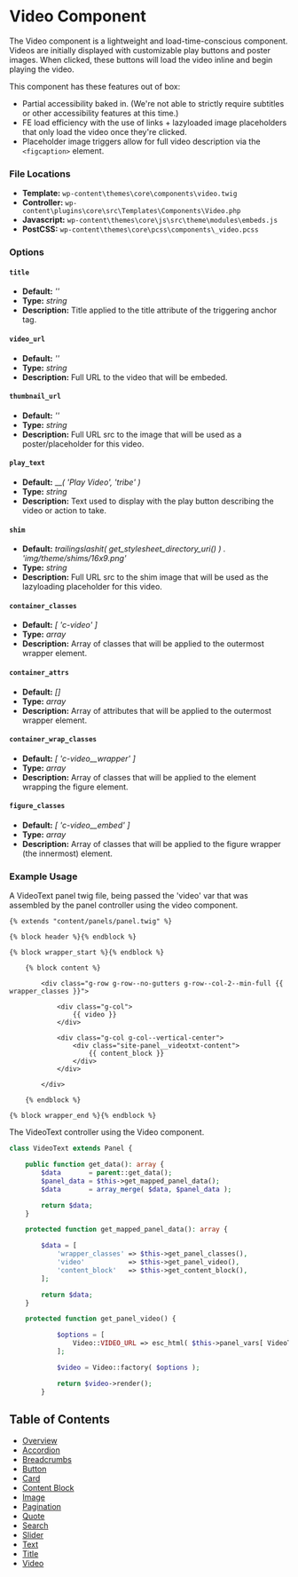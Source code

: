 # Video Component

The Video component is a lightweight and load-time-conscious component. Videos are initially displayed with customizable play buttons and poster images. When clicked, these buttons will load the video inline and begin playing the video.

This component has these features out of box:  

* Partial accessibility baked in. (We're not able to strictly require subtitles or other accessibility features at this time.)
* FE load efficiency with the use of links + lazyloaded image placeholders that only load the video once they're clicked.
* Placeholder image triggers allow for full video description via the `<figcaption>` element.

### File Locations

* **Template:** `wp-content\themes\core\components\video.twig`
* **Controller:** `wp-content\plugins\core\src\Templates\Components\Video.php`
* **Javascript:** `wp-content\themes\core\js\src\theme\modules\embeds.js`
* **PostCSS:** `wp-content\themes\core\pcss\components\_video.pcss`

### Options

#### `title`
* **Default:** _''_
* **Type:** _string_
* **Description:** Title applied to the title attribute of the triggering anchor tag.

#### `video_url`
* **Default:** _''_
* **Type:** _string_
* **Description:** Full URL to the video that will be embeded.

#### `thumbnail_url`
* **Default:** _''_
* **Type:** _string_
* **Description:** Full URL src to the image that will be used as a poster/placeholder for this video.

#### `play_text`
* **Default:** ___( 'Play Video', 'tribe' )_
* **Type:** _string_
* **Description:** Text used to display with the play button describing the video or action to take.

#### `shim`
* **Default:** _trailingslashit( get_stylesheet_directory_uri() ) . 'img/theme/shims/16x9.png'_
* **Type:** _string_
* **Description:** Full URL src to the shim image that will be used as the lazyloading placeholder for this video.

#### `container_classes`
* **Default:** _\[ 'c-video' ]_
* **Type:** _array_
* **Description:** Array of classes that will be applied to the outermost wrapper element.

#### `container_attrs`
* **Default:** _[]_
* **Type:** _array_
* **Description:** Array of attributes that will be applied to the outermost wrapper element.

#### `container_wrap_classes`
* **Default:** _\[ 'c-video__wrapper' ]_
* **Type:** _array_
* **Description:** Array of classes that will be applied to the element wrapping the figure element.

#### `figure_classes`
* **Default:** _\[ 'c-video__embed' ]_
* **Type:** _array_
* **Description:** Array of classes that will be applied to the figure wrapper (the innermost) element.

### Example Usage

A VideoText panel twig file, being passed the 'video' var that was assembled by the panel controller using the video component.

```twig
{% extends "content/panels/panel.twig" %}

{% block header %}{% endblock %}

{% block wrapper_start %}{% endblock %}

	{% block content %}

		<div class="g-row g-row--no-gutters g-row--col-2--min-full {{ wrapper_classes }}">

			<div class="g-col">
				{{ video }}
			</div>

			<div class="g-col g-col--vertical-center">
				<div class="site-panel__videotxt-content">
					{{ content_block }}
				</div>
			</div>

		</div>

	{% endblock %}

{% block wrapper_end %}{% endblock %}
```

The VideoText controller using the Video component.

```php
class VideoText extends Panel {

	public function get_data(): array {
		$data       = parent::get_data();
		$panel_data = $this->get_mapped_panel_data();
		$data       = array_merge( $data, $panel_data );

		return $data;
	}

	protected function get_mapped_panel_data(): array {

		$data = [
			'wrapper_classes' => $this->get_panel_classes(),
			'video'           => $this->get_panel_video(),
			'content_block'   => $this->get_content_block(),
		];

		return $data;
	}

	protected function get_panel_video() {

    		$options = [
    			Video::VIDEO_URL => esc_html( $this->panel_vars[ VideoTextPanel::FIELD_VIDEO ] ),
    		];

    		$video = Video::factory( $options );

    		return $video->render();
    	}

```

## Table of Contents

* [Overview](/docs/theme/components/README.md)
* [Accordion](/docs/theme/components/accordion.md)
* [Breadcrumbs](/docs/theme/components/breadcrumbs.md)
* [Button](/docs/theme/components/button.md)
* [Card](/docs/theme/components/card.md)
* [Content Block](/docs/theme/components/content_block.md)
* [Image](/docs/theme/components/Image.md)
* [Pagination](/docs/theme/components/pagination.md)
* [Quote](/docs/theme/components/quote.md)
* [Search](/docs/theme/components/search.md)
* [Slider](/docs/theme/components/slider.md)
* [Text](/docs/theme/components/text.md)
* [Title](/docs/theme/components/title.md)
* [Video](/docs/theme/components/video.md)
